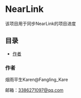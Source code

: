 

# NearLink

该项目用于同步NearLink的项目进度


 
## 目录

- [作者](#作者)


### 作者

烟雨平生Karen@Fangling_Kare

邮箱：3386271097@qq.com    





